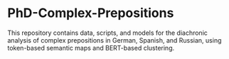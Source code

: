 # PhD-Complex-Prepositions
This repository contains data, scripts, and models for the diachronic analysis of complex prepositions in German, Spanish, and Russian, using token-based semantic maps and BERT-based clustering.
